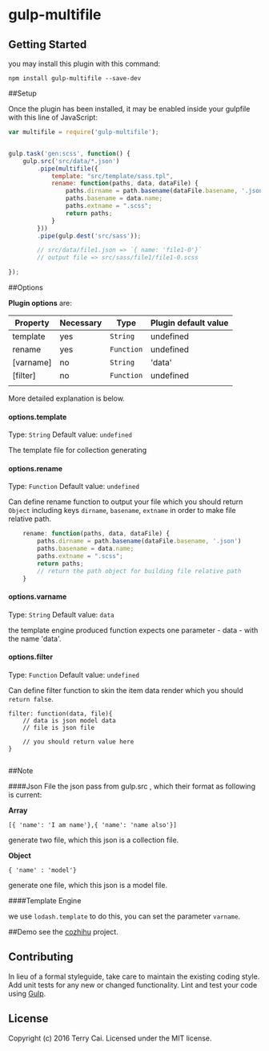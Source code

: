 # gulp-multifile



## Getting Started


you may install this plugin with this command:

```shell
npm install gulp-multifile --save-dev
```

##Setup

Once the plugin has been installed, it may be enabled inside your gulpfile with this line of JavaScript:



```js
var multifile = require('gulp-multifile');


gulp.task('gen:scss', function() {
    gulp.src('src/data/*.json')
        .pipe(multifile({
            template: "src/template/sass.tpl",
            rename: function(paths, data, dataFile) {
                paths.dirname = path.basename(dataFile.basename, '.json')
                paths.basename = data.name;
                paths.extname = ".scss";
                return paths;
            }
        }))
        .pipe(gulp.dest('src/sass'));

        // src/data/file1.json => `{ name: 'file1-0'}`
        // output file => src/sass/file1/file1-0.scss

});


```


##Options


**Plugin options** are:

|  Property | Necessary |    Type    | Plugin default value |
| --------- | --------- | ---------- | -------------------- |
| template  | yes       | `String`   | undefined            |
| rename    | yes       | `Function` | undefined            |
| [varname] | no        | `String`   | 'data'               |
| [filter]  | no        | `Function` | undefined            |
|           |           |            |                      |
	

More detailed explanation is below.

#### options.template
Type: `String`
Default value: `undefined`

The template file for collection generating

#### options.rename
Type: `Function`
Default value: `undefined`

Can define rename function to output your file which you should return `Object` including keys `dirname`, `basename`, `extname` in order to make file relative path.

```javascript
	rename: function(paths, data, dataFile) {
	    paths.dirname = path.basename(dataFile.basename, '.json')
	    paths.basename = data.name;
	    paths.extname = ".scss";
	    return paths; 
        // return the path object for building file relative path
	}

```


#### options.varname
Type: `String`
Default value: `data`

the template engine produced function expects one parameter - data - with the name 'data'.

#### options.filter
Type: `Function`
Default value: `undefined`



Can define filter function to skin the item data render which you should `return false`.


```
filter: function(data, file){
    // data is json model data
    // file is json file

    // you should return value here 
}


```



##Note

####Json File
the json pass from gulp.src , which their format as following is current:


**Array**

`[{ 'name': 'I am name'},{ 'name': 'name also'}]` 

generate two file, which this json is a collection file.

**Object**

`{ 'name' : 'model'}`

generate one file, which this json is a model file.


####Template Engine

we use `lodash.template` to do this, you can set the parameter `varname`.





##Demo
see the [cozhihu](https://github.com/icai/cozhihu) project.


## Contributing
In lieu of a formal styleguide, take care to maintain the existing coding style. Add unit tests for any new or changed functionality. Lint and test your code using [Gulp](http://gulpjs.com/).



## License
Copyright (c) 2016 Terry Cai. Licensed under the MIT license.
